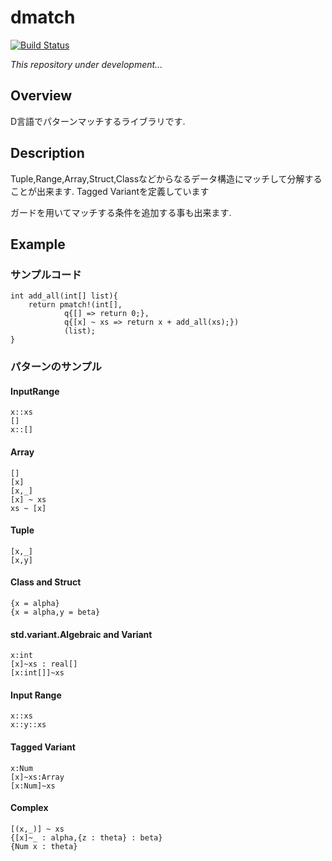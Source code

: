 # dmatch
[![Build Status](https://travis-ci.org/namachan10777/dmatch.svg?branch=develop)](https://travis-ci.org/namachan10777/dmatch)

*This repository under development...*

## Overview
D言語でパターンマッチするライブラリです.
## Description
Tuple,Range,Array,Struct,Classなどからなるデータ構造にマッチして分解することが出来ます.
Tagged Variantを定義しています

ガードを用いてマッチする条件を追加する事も出来ます.
## Example
### サンプルコード
```
int add_all(int[] list){
	return pmatch!(int[],
			q{[] => return 0;},
			q{[x] ~ xs => return x + add_all(xs);})
			(list);
}
```
### パターンのサンプル

#### InputRange
```
x::xs
[]
x::[]
```
#### Array
```
[]
[x]
[x,_]
[x] ~ xs
xs ~ [x]
```

#### Tuple
```
[x,_]
[x,y]
```
#### Class and Struct
```
{x = alpha}
{x = alpha,y = beta}
```
#### std.variant.Algebraic and Variant
```
x:int
[x]~xs : real[]
[x:int[]]~xs
```
#### Input Range
```
x::xs
x::y::xs
```
#### Tagged Variant
```
x:Num
[x]~xs:Array
[x:Num]~xs
```
#### Complex
```
[(x,_)] ~ xs
{[x]~_ : alpha,{z : theta} : beta}
{Num x : theta}
```
